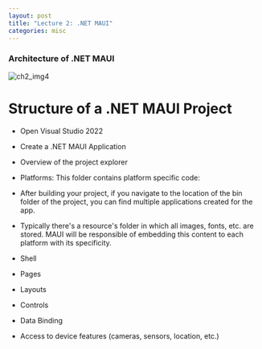 ```yaml
---
layout: post
title: "Lecture 2: .NET MAUI"
categories: misc
---
```

### Architecture of .NET MAUI

![ch2_img4](..\images\cpad\ch2_img6.png)

# Structure of a .NET MAUI Project

- Open Visual Studio 2022

- Create a .NET MAUI Application

- Overview of the project explorer

- Platforms: This folder contains platform specific code:

  

- After building your project, if you navigate to the location of the bin folder of the project, you can find multiple applications created for the app.

- Typically there's a resource's folder in which all images, fonts, etc. are stored. MAUI will be responsible of embedding this content to each platform with its specificity.  

- Shell

- Pages

- Layouts

- Controls

- Data Binding

- Access to device features (cameras, sensors, location, etc.)
